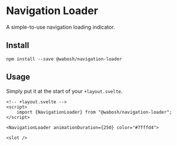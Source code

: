 # Navigation Loader

A simple-to-use navigation loading indicator.

## Install

```
npm install --save @wabosh/navigation-loader
```

## Usage

Simply put it at the start of your `+layout.svelte`.

```svelte
<!-- +layout.svelte -->
<script>
    import {NavigationLoader} from "@wabosh/navigation-loader";
</script>

<NavigationLoader animationDuration={250} color="#7fffd4">

<slot />
```
